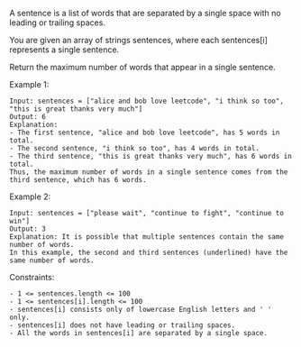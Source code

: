 A sentence is a list of words that are separated by a single space with no leading or trailing spaces.

You are given an array of strings sentences, where each sentences[i] represents a single sentence.

Return the maximum number of words that appear in a single sentence.

 

Example 1:

    Input: sentences = ["alice and bob love leetcode", "i think so too", "this is great thanks very much"]
    Output: 6
    Explanation: 
    - The first sentence, "alice and bob love leetcode", has 5 words in total.
    - The second sentence, "i think so too", has 4 words in total.
    - The third sentence, "this is great thanks very much", has 6 words in total.
    Thus, the maximum number of words in a single sentence comes from the third sentence, which has 6 words.

Example 2:

    Input: sentences = ["please wait", "continue to fight", "continue to win"]
    Output: 3
    Explanation: It is possible that multiple sentences contain the same number of words. 
    In this example, the second and third sentences (underlined) have the same number of words.

    

Constraints:

    - 1 <= sentences.length <= 100
    - 1 <= sentences[i].length <= 100
    - sentences[i] consists only of lowercase English letters and ' ' only.
    - sentences[i] does not have leading or trailing spaces.
    - All the words in sentences[i] are separated by a single space.

